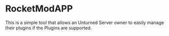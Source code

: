 # RocketModAPP
This is a simple tool that allows an Unturned Server owner to easily manage their plugins if the Plugins are supported.
